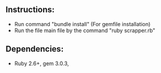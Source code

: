 ## Instructions: 
 - Run command "bundle install" (For gemfile installation)
 - Run the file main file by the command "ruby scrapper.rb"

## Dependencies:
 - Ruby 2.6+, gem 3.0.3, 
 

 

